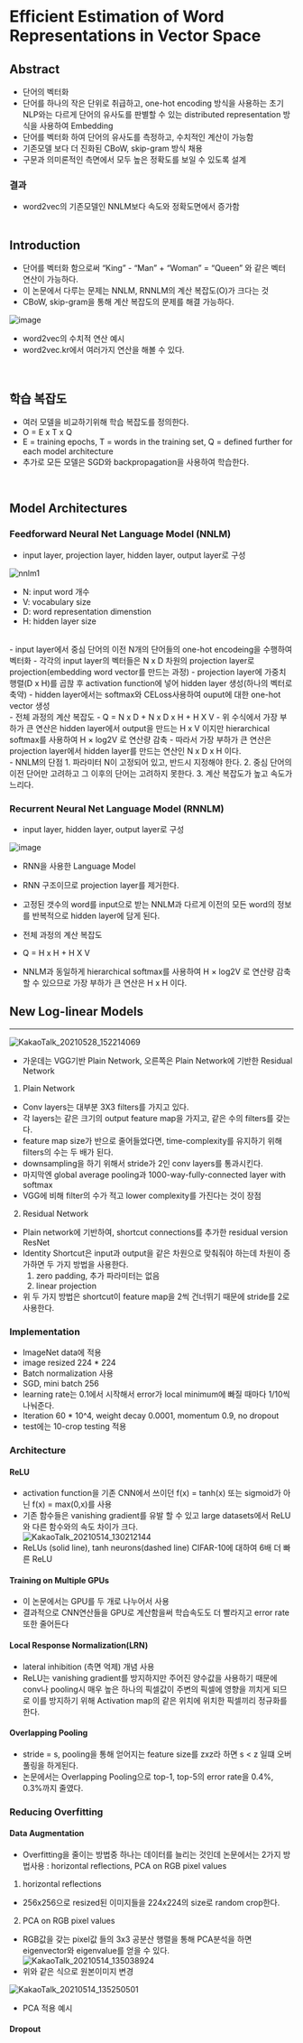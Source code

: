 # Efficient Estimation of Word Representations in Vector Space

## Abstract

- 단어의 벡터화
- 단어를 하나의 작은 단위로 취급하고, one-hot encoding 방식을 사용하는 초기 NLP와는 다르게
  단어의 유사도를 판별할 수 있는 distributed representation 방식을 사용하여 Embedding
- 단어를 벡터화 하여 단어의 유사도를 측정하고, 수치적인 계산이 가능함
- 기존모델 보다 더 진화된 CBoW, skip-gram 방식 채용
- 구문과 의미론적인 측면에서 모두 높은 정확도를 보일 수 있도록 설계
###  결과
- word2vec의 기존모델인 NNLM보다 속도와 정확도면에서 증가함 
<br><br>

## Introduction

- 단어를 벡터화 함으로써 “King” - “Man” + “Woman” = “Queen” 와 같은 벡터 연산이 가능하다.
- 이 논문에서 다루는 문제는 NNLM, RNNLM의 계산 복잡도(O)가 크다는 것
- CBoW, skip-gram을 통해 계산 복잡도의 문제를 해결 가능하다.

![image](https://user-images.githubusercontent.com/77203609/123912308-d58d9380-d9b7-11eb-8aa1-2977bda30d37.png)

- word2vec의 수치적 연산 예시
- word2vec.kr에서 여러가지 연산을 해볼 수 있다.
<br>

## 학습 복잡도
- 여러 모델을 비교하기위해 학습 복잡도를 정의한다.
- O = E x T x Q
- E = training epochs, T = words in the training set, Q = defined further for each model architecture
- 추가로 모든 모델은 SGD와 backpropagation을 사용하여 학습한다.
<br>

##  Model Architectures

### Feedforward Neural Net Language Model (NNLM)

- input layer, projection layer, hidden layer, output layer로 구성

![nnlm1](https://user-images.githubusercontent.com/77203609/123915588-a1b46d00-d9bb-11eb-835c-6a6fcaa18ce2.png)

- N: input word 개수
- V: vocabulary size
- D: word representation dimenstion
- H: hidden layer size
<br>
- input layer에서 중심 단어의 이전 N개의 단어들의 one-hot encodeing을 수행하여 벡터화
- 각각의 input layer의 벡터들은 N x D 차원의 projection layer로 projection(embedding word vector를 만드는 과정)
- projection layer에 가중치 행렬(D x H)를 곱핞 후 activation function에 넣어 hidden layer 생성(하나의 벡터로 축약)
- hidden layer에서는 softmax와 CELoss사용하여 ouput에 대한 one-hot vector 생성
<br>
- 전체 과정의 계산 복잡도
- Q = N x D + N x D x H + H X V
- 위 수식에서 가장 부하가 큰 연산은 hidden layer에서 output을 만드는 H x V 이지만 
  hierarchical softmax를 사용하여 H × log2V 로 연산량 감축
- 따라서 가장 부하가 큰 연산은 projection layer에서 hidden layer를 만드는 연산인 N x D x H 이다.
<br>
- NNLM의 단점
 1. 파라미터 N이 고정되어 있고, 반드시 지정해야 한다.
 2. 중심 단어의 이전 단어만 고려하고 그 이후의 단어는 고려하지 못한다.
 3. 계산 복잡도가 높고 속도가 느리다.

###  Recurrent Neural Net Language Model (RNNLM)

- input layer, hidden layer, output layer로 구성

![image](https://user-images.githubusercontent.com/77203609/123919682-230dfe80-d9c0-11eb-8797-0df22b036ead.png)

- RNN을 사용한 Language Model
- RNN 구조이므로 projection layer를 제거한다.
- 고정된 갯수의 word를 input으로 받는 NNLM과 다르게 이전의 모든 word의 정보를 반복적으로 hidden layer에 담게 된다. 

- 전체 과정의 계산 복잡도
- Q = H x H + H X V
- NNLM과 동일하게 hierarchical softmax를 사용하여 H × log2V 로 연산량 감축할 수 있으므로
  가장 부하가 큰 연산은 H x H 이다.
  
## New Log-linear Models
---------------------------------
![KakaoTalk_20210528_152214069](https://user-images.githubusercontent.com/77203609/119939416-d0a87f00-bfc8-11eb-9ac0-0545b0f55a83.png)

- 가운데는 VGG기반 Plain Network, 오른쪽은 Plain Network에 기반한 Residual Network
1. Plain Network
  - Conv layers는 대부분 3X3 filters를 가지고 있다.
  - 각 layers는 같은 크기의 output feature map을 가지고, 같은 수의 filters를 갖는다.
  - feature map size가 반으로 줄어들었다면, time-complexity를 유지하기 위해 filters의 수는 두 배가 된다.
  - downsampling을 하기 위해서 stride가 2인 conv layers를 통과시킨다. 
  - 마지막엔 global average pooling과 1000-way-fully-connected layer with softmax
  - VGG에 비해  filter의 수가 적고 lower complexity를 가진다는 것이 장점
 
2. Residual Network
  - Plain network에 기반하여, shortcut connections를 추가한 residual version ResNet
  - Identity Shortcut은 input과 output을 같은 차원으로 맞춰줘야 하는데 차원이 증가하면 두 가지 방법을 사용한다.
    1. zero padding, 추가 파라미터는 없음
    2. linear projection
  - 위 두 가지 방법은 shortcut이 feature map을 2씩 건너뛰기 때문에 stride를 2로 사용한다.
 
### Implementation
-  ImageNet data에 적용
-  image resized 224 * 224
-  Batch normalization 사용
-  SGD, mini batch 256
-  learning rate는 0.1에서 시작해서 error가 local minimum에 빠질 때마다 1/10씩 나눠준다.
-  Iteration 60 * 10^4, weight decay 0.0001, momentum 0.9, no dropout
-  test에는 10-crop testing 적용

### Architecture
#### ReLU
- activation function을 기존 CNN에서 쓰이던 f(x) = tanh(x) 또는 sigmoid가 아닌 f(x) = max(0,x)를 사용
- 기존 함수들은 vanishing gradient를 유발 할 수 있고 large datasets에서 ReLU와 다른 함수와의 속도 차이가 크다.  
![KakaoTalk_20210514_130212144](https://user-images.githubusercontent.com/77203609/118219595-c3fa3600-b4b4-11eb-812d-d41ca4cf925b.png)
-  ReLUs (solid line), tanh neurons(dashed line) CIFAR-10에 대하여 6배 더 빠른 ReLU 

#### Training on Multiple GPUs
- 이 논문에서는 GPU를 두 개로 나누어서 사용
- 결과적으로 CNN연산들을 GPU로 계산함을써 학습속도도 더 빨라지고 error rate 또한 줄어든다

#### Local Response Normalization(LRN)
- lateral inhibition (측면 억제) 개념 사용
- ReLU는 vanishing gradient를 방지하지만 주어진 양수값을 사용하기 때문에 conv나 pooling시 매우 높은 하나의 픽셀값이 
  주변의 픽셀에 영향을 끼치게 되므로 이를 방지하기 위해 Activation map의 같은 위치에 위치한 픽셀끼리 정규화를 한다.
  
#### Overlapping Pooling
- stride = s, pooling을 통해 얻어지는 feature size를 zxz라 하면 s < z 일떄 오버풀링을 하게된다.
- 논문에서는 Overlapping Pooling으로  top-1, top-5의 error rate을 0.4%, 0.3%까지 줄였다.

### Reducing Overfitting
####  Data Augmentation
- Overfitting을 줄이는 방법중 하나는 데이터를 늘리는 것인데 논문에서는 2가지 방법사용 : horizontal reflections, PCA on RGB pixel values
1. horizontal reflections
  - 256x256으로 resized된 이미지들을 224x224의 size로 random crop한다.
2. PCA on RGB pixel values
  - RGB값을 갖는 pixel값 들의 3x3 공분산 행렬을 통해 PCA분석을 하면 eigenvector와 eigenvalue를 얻을 수 있다.
  ![KakaoTalk_20210514_135038924](https://user-images.githubusercontent.com/77203609/118222919-7634fc00-b4bb-11eb-8738-d16dc22112a8.png)
  - 위와 같은 식으로 원본이미지 변경
  
  ![KakaoTalk_20210514_135250501](https://user-images.githubusercontent.com/77203609/118223205-e2affb00-b4bb-11eb-8604-2164e63475d5.png)
  - PCA 적용 예시
  
#### Dropout

   
